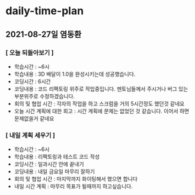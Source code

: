 # daily-time-plan

## 2021-08-27일 염동환

### [ 오늘 되돌아보기 ]

- 학습시간 : ~6시
- 학습내용 : 3D 배달이 1.0을 완성시키는데 성공했습니다.
- 코딩시간 : 6시간
- 코딩내용 : 코드 리팩토링 위주로 작업중입니다. 멘토님들께서 주시거나 버그 있는 부분위주로 수정하겠습니다.
- 회의 및 협업 시간 : 각자의 작업을 하고 스크럼을 거의 5시간정도 했던것 같네요
- 오늘 시간 계획에 대한 회고 : 시간 계획에 문제는 없었던 것 같습니다. 이어서 하면 문제없을거 같네요

### [ 내일 계획 세우기 ]

- 학습시간 : ~6시
- 학습내용 : 리팩토링과 테스트 코드 작성
- 코딩시간 : 일과시간 안에 끝내기
- 코딩내용 : 내일 금요일 마무리 잘하기
- 회의 및 협업 시간 : 마지막까지 화이팅해서 했으면 합니다
- 내일 시간 계획 : 마무리 목표가 될때까지 하고싶습니다.
